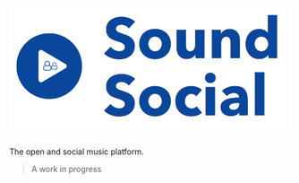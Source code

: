 # [![Sounds Social](docs/sound_social_logo.png)]()

The open and social music platform.

> A work in progress

